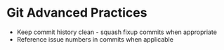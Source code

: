 # Git Advanced Practices
- Keep commit history clean - squash fixup commits when appropriate
- Reference issue numbers in commits when applicable
